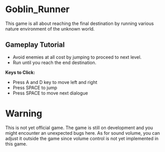 # Goblin_Runner
This game is all about reaching the final destination by running various nature environment of the unknown world.

## Gameplay Tutorial
- Avoid enemies at all cost by jumping to proceed to next level.
- Run until you reach the end destination.

**Keys to Click:**
- Press A and D key to move left and right
- Press SPACE to jump
- Press SPACE to move next dialogue

# Warning
This is not yet official game. The game is still on development and you might encounter an unexpected bugs here. As for sound volume, you can adjust it outside the game since volume control is not yet implemented in this game.

